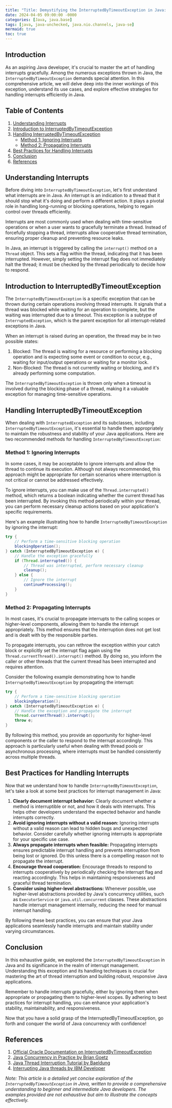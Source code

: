 ```yaml
---
title: "Title: Demystifying the InterruptedByTimeoutException in Java: Handling Interrupts with Finesse"
date: 2024-04-05 09:00:00 -0000
categories: [Java, java.base]
tags: [java, java-unchecked, java.nio.channels, java-se]
mermaid: true
toc: true
---
```



## Introduction

As an aspiring Java developer, it's crucial to master the art of handling interrupts gracefully. Among the numerous exceptions thrown in Java, the `InterruptedByTimeoutException` demands special attention. In this comprehensive article, we will delve deep into the inner workings of this exception, understand its use cases, and explore effective strategies for handling interrupts efficiently in Java.

## Table of Contents

1. [Understanding Interrupts](#understanding-interrupts)
2. [Introduction to InterruptedByTimeoutException](#intro-to-interruptbytimeoutexception)
3. [Handling InterruptedByTimeoutException](#handling-interruptbytimeoutexception)
    - [Method 1: Ignoring Interrupts](#method-1-ignoring-interrupts)
    - [Method 2: Propagating Interrupts](#method-2-propagating-interrupts)
4. [Best Practices for Handling Interrupts](#best-practices-for-handling-interrupts)
5. [Conclusion](#conclusion)
6. [References](#references)

## Understanding Interrupts

Before diving into `InterruptedByTimeoutException`, let's first understand what interrupts are in Java. An interrupt is an indication to a thread that it should stop what it's doing and perform a different action. It plays a pivotal role in handling long-running or blocking operations, helping to regain control over threads efficiently.

Interrupts are most commonly used when dealing with time-sensitive operations or when a user wants to gracefully terminate a thread. Instead of forcefully stopping a thread, interrupts allow cooperative thread termination, ensuring proper cleanup and preventing resource leaks.

In Java, an interrupt is triggered by calling the `interrupt()` method on a `Thread` object. This sets a flag within the thread, indicating that it has been interrupted. However, simply setting the interrupt flag does not immediately halt the thread; it must be checked by the thread periodically to decide how to respond.

## Introduction to InterruptedByTimeoutException

The `InterruptedByTimeoutException` is a specific exception that can be thrown during certain operations involving thread interrupts. It signals that a thread was blocked while waiting for an operation to complete, but the waiting was interrupted due to a timeout. This exception is a subtype of `InterruptedException`, which is the parent exception for all interrupt-related exceptions in Java.

When an interrupt is raised during an operation, the thread may be in two possible states:

1. Blocked: The thread is waiting for a resource or performing a blocking operation and is expecting some event or condition to occur, e.g., waiting for input/output operations or waiting for a monitor lock.
2. Non-Blocked: The thread is not currently waiting or blocking, and it's already performing some computation.

The `InterruptedByTimeoutException` is thrown only when a timeout is involved during the blocking phase of a thread, making it a valuable exception for managing time-sensitive operations.

## Handling InterruptedByTimeoutException

When dealing with `InterruptedException` and its subclasses, including `InterruptedByTimeoutException`, it's essential to handle them appropriately to maintain the robustness and stability of your Java applications. Here are two recommended methods for handling `InterruptedByTimeoutException`:

### Method 1: Ignoring Interrupts

In some cases, it may be acceptable to ignore interrupts and allow the thread to continue its execution. Although not always recommended, this approach might be appropriate for certain scenarios where interruption is not critical or cannot be addressed effectively.

To ignore interrupts, you can make use of the `Thread.interrupted()` method, which returns a boolean indicating whether the current thread has been interrupted. By invoking this method periodically within your thread, you can perform necessary cleanup actions based on your application's specific requirements.

Here's an example illustrating how to handle `InterruptedByTimeoutException` by ignoring the interrupt:

```java
try {
    // Perform a time-sensitive blocking operation
    blockingOperation();
} catch (InterruptedByTimeoutException e) {
    // Handle the exception gracefully
    if (Thread.interrupted()) {
        // Thread was interrupted, perform necessary cleanup
        cleanup();
    } else {
        // Ignore the interrupt
        continueProcessing();
    }
}
```

### Method 2: Propagating Interrupts

In most cases, it's crucial to propagate interrupts to the calling scopes or higher-level components, allowing them to handle the interrupt appropriately. This method ensures that the interruption does not get lost and is dealt with by the responsible parties.

To propagate interrupts, you can rethrow the exception within your catch block or explicitly set the interrupt flag again using the `Thread.currentThread().interrupt()` method. By doing so, you inform the caller or other threads that the current thread has been interrupted and requires attention.

Consider the following example demonstrating how to handle `InterruptedByTimeoutException` by propagating the interrupt:

```java
try {
    // Perform a time-sensitive blocking operation
    blockingOperation();
} catch (InterruptedByTimeoutException e) {
    // Handle the exception and propagate the interrupt
    Thread.currentThread().interrupt();
    throw e;
}
```

By following this method, you provide an opportunity for higher-level components or the caller to respond to the interrupt accordingly. This approach is particularly useful when dealing with thread pools or asynchronous processing, where interrupts must be handled consistently across multiple threads.

## Best Practices for Handling Interrupts

Now that we understand how to handle `InterruptedByTimeoutException`, let's take a look at some best practices for interrupt management in Java:

1. **Clearly document interrupt behavior:** Clearly document whether a method is interruptible or not, and how it deals with interrupts. This helps other developers understand the expected behavior and handle interrupts correctly.
2. **Avoid ignoring interrupts without a valid reason:** Ignoring interrupts without a valid reason can lead to hidden bugs and unexpected behavior. Consider carefully whether ignoring interrupts is appropriate for your specific use case.
3. **Always propagate interrupts when feasible:** Propagating interrupts ensures predictable interrupt handling and prevents interruption from being lost or ignored. Do this unless there is a compelling reason not to propagate the interrupt.
4. **Encourage thread cooperation:** Encourage threads to respond to interrupts cooperatively by periodically checking the interrupt flag and reacting accordingly. This helps in maintaining responsiveness and graceful thread termination.
5. **Consider using higher-level abstractions:** Whenever possible, use higher-level abstractions provided by Java's concurrency utilities, such as `ExecutorService` or `java.util.concurrent` classes. These abstractions handle interrupt management internally, reducing the need for manual interrupt handling.

By following these best practices, you can ensure that your Java applications seamlessly handle interrupts and maintain stability under varying circumstances.

## Conclusion

In this exhaustive guide, we explored the `InterruptedByTimeoutException` in Java and its significance in the realm of interrupt management. Understanding this exception and its handling techniques is crucial for mastering the art of thread interruption and building robust, responsive Java applications.

Remember to handle interrupts gracefully, either by ignoring them when appropriate or propagating them to higher-level scopes. By adhering to best practices for interrupt handling, you can enhance your application's stability, maintainability, and responsiveness.

Now that you have a solid grasp of the InterruptedByTimeoutException, go forth and conquer the world of Java concurrency with confidence!

## References

1. [Official Oracle Documentation on InterruptedByTimeoutException](https://docs.oracle.com/en/java/javase/14/docs/api/java.base/java/util/concurrent/locks/Lock.html#lockInterruptibly())
2. [Java Concurrency in Practice by Brian Goetz](https://www.amazon.com/Java-Concurrency-Practice-Brian-Goetz/dp/0321349601)
3. [Java Thread Interruption Tutorial by Baeldung](https://www.baeldung.com/java-thread-interrupts)
4. [Interrupting Java threads by IBM Developer](https://developer.ibm.com/articles/j-interrupt/#what-happens-when-you-interrupt-a-thread)

*Note: This article is a detailed yet concise exploration of the `InterruptedByTimeoutException` in Java, written to provide a comprehensive understanding to beginner and intermediate Java developers. The examples provided are not exhaustive but aim to illustrate the concepts effectively.*